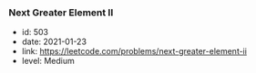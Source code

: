 ### Next Greater Element II

* id: 503
* date: 2021-01-23
* link: https://leetcode.com/problems/next-greater-element-ii
* level: Medium
